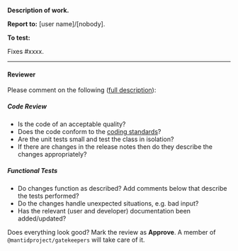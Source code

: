 **Description of work.**

**Report to:** [user name]/[nobody]. <!--If the original issue was raised by a user they should be named here. Do not leak email addresses-->

**To test:**

<!-- Instructions for testing. -->

Fixes #xxxx. <!-- and fix #xxxx or close #xxxx xor resolves #xxxx -->
<!-- alternative
*There is no associated issue.
-->

<!-- delete this if you added release notes
*This does not require release notes* because **fill in an explanation of why**
-->

---

#### Reviewer ####

Please comment on the following ([full description](http://www.mantidproject.org/Individual_Ticket_Testing)):

##### Code Review #####

- Is the code of an acceptable quality?
- Does the code conform to the [coding standards](http://developer.mantidproject.org/Standards/)?
- Are the unit tests small and test the class in isolation?
- If there are changes in the release notes then do they describe the changes appropriately?

##### Functional Tests #####

- Do changes function as described? Add comments below that describe the tests performed?
- Do the changes handle unexpected situations, e.g. bad input?
- Has the relevant (user and developer) documentation been added/updated?

Does everything look good? Mark the review as **Approve**. A member of `@mantidproject/gatekeepers` will take care of it.
